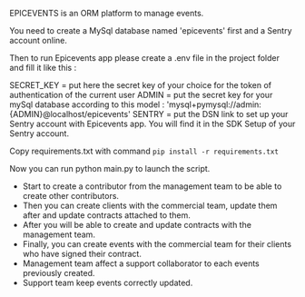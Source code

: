 EPICEVENTS is an ORM platform to manage events. 

You need to create a MySql database named 'epicevents' first and a Sentry account online.

Then to run Epicevents app please create a .env file in the project folder and fill it like this :

SECRET_KEY = put here the secret key of your choice for the token of authentication of the current user
ADMIN = put the secret key for your mySql database according to this model : 'mysql+pymysql://admin:{ADMIN}@localhost/epicevents'
SENTRY = put the DSN link to set up your Sentry account with Epicevents app. You will find it in the SDK Setup of your Sentry account.

Copy requirements.txt with command ``pip install -r requirements.txt``

Now you can run python main.py to launch the script.

- Start to create a contributor from the management team to be able to create other contributors.
- Then you can create clients with the commercial team, update them after and update contracts attached to them.
- After you will be able to create and update contracts with the management team.
- Finally, you can create events with the commercial team for their clients who have signed their contract.
- Management team affect a support collaborator to each events previously created.
- Support team keep events correctly updated.

